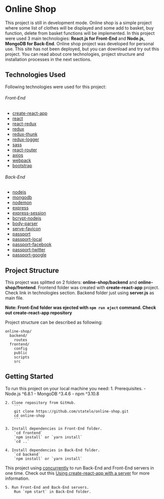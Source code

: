 # Online Shop

This project is still in development mode. Online shop is a simple
project where some list of clothes will be displayed and some add to 
basket, buy function, delete from basket functions will be implemented.
In this project were used 3 main technologies: **React.js for Front-End** and
**Node.js, MongoDB for Back-End**. Online shop project was developed for personal use. This site
has not been deployed, but you can download and try out this
project. You can read about core technologies, project structure 
and installation processes in the next sections.

## Technologies Used

Following technologies were used for this project:

###### Front-End
-	[create-react-app](https://github.com/facebookincubator/create-react-app)
- [react](https://github.com/facebook/react)
- [react-redux](https://github.com/reactjs/react-redux)
- [redux](https://github.com/reactjs/redux)
- [redux-thunk](https://github.com/gaearon/redux-thunk)
- [redux-logger](https://github.com/evgenyrodionov/redux-logger)
- [sass](https://github.com/webpack-contrib/sass-loader)
- [react-router](https://github.com/ReactTraining/react-router)
- [axios](https://github.com/mzabriskie/axios)
- [webpack](https://github.com/webpack/webpack)
- [bootstrap](https://github.com/twbs/bootstrap)

###### Back-End
- [nodejs](https://github.com/nodejs/node)
- [mongodb](https://github.com/mongodb/node-mongodb-native)
- [nodemon](https://github.com/remy/nodemon)
- [express](https://github.com/expressjs/express)
- [express-session](https://github.com/expressjs/session)
- [bcrypt-nodejs](https://github.com/shaneGirish/bcrypt-nodejs)
- [body-parser](https://github.com/expressjs/body-parser)
- [serve-favicon](https://github.com/expressjs/serve-favicon)
- [passport](https://github.com/jaredhanson/passport)
- [passport-local](https://github.com/jaredhanson/passport-local)
- [passport-facebook](https://github.com/jaredhanson/passport-facebook)
- [passport-twitter](https://github.com/jaredhanson/passport-twitter)
-	[passport-google](https://github.com/jaredhanson/passport-google-oauth2)

## Project Structure

This project was splitted on 2 folders: **online-shop/backend** and **online-shop/frontend**. 
Frontend folder was created with **create-react-app** project. Check link in technologies
section. Backend folder just using **server.js** as main file. 

**Note: Front-End folder was ejected with `npm run eject` command. Check out create-react-app repository**

Project structure can be described as following:

```
online-shop/
  backend/
    routes
  frontend/
    config
    public
    scripts
    src
```

## Getting Started

To run this project on your local machine you need:
	1. Prerequisites.
		- Node.js ^6.8.1
	  - MongoDB ^3.4.6
	  - npm ^3.10.8

	2. Clone repository from GitHub.
		```
		git clone https://github.com/statelo/online-shop.git
		cd online-shop
		```

	3. Install dependencies in Front-End folder.
		`cd frontend`
		`npm install` or `yarn install`
		`cd ..`

	4. Install dependencies in Back-End folder.
		`cd backend`
		`npm install` or `yarn install`

This project using [concurrently](https://github.com/kimmobrunfeldt/concurrently) to run Back-End and Front-End
servers in one time. Check out this [Using create-react-app with a server](https://www.fullstackreact.com/articles/using-create-react-app-with-a-server/) for more information.

	5. Run Front-End and Back-End servers.
		Run `npm start` in Back-End folder.
















